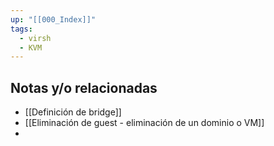 ```yaml
---
up: "[[000_Index]]"
tags:
  - virsh
  - KVM
---
```

## Notas y/o relacionadas

- [[Definición de bridge]]
- [[Eliminación de guest - eliminación de un dominio o VM]]
- 

